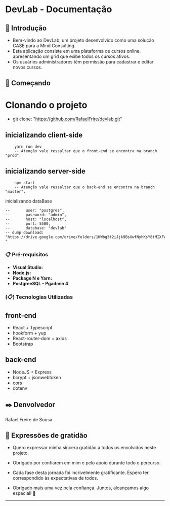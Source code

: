 # DevLab - Documentação
## 📖 Introdução
- Bem-vindo ao DevLab, um projeto desenvolvido como uma solução CASE para a Mind Consulting.
- Esta aplicação consiste em uma plataforma de cursos online, apresentando um grid que exibe todos os cursos ativos.
- Os usuários administradores têm permissão para cadastrar e editar novos cursos.

## 🚀 Começando

# Clonando o projeto

- git clone: "https://github.com/RafaelFrire/devlab.git"

## inicializando client-side

```
    yarn run dev
    -- Atenção vale ressaltar que o front-end se encontra na branch "prod".
```
## inicializando server-side
```
    npm start
    -- Atenção vale ressaltar que o back-end se encontra na branch "master".
```

inicializando dataBase 
```
--       user: "postgres",
--       password: "admin",
--       host: "localhost",
--       port: 5500,
--       database: "devlab" 
-- dump download: "https://drive.google.com/drive/folders/1KWbg3t2iJjk9BsXwfNyhKsY8tMIXFWO-"

```

### 📋 Pré-requisitos

- **Visual Studio:** 
- **Node.js:** 
- **Package N e Yarn:**
- **PostgreeSQL - Pgadmin 4**

### (📋) Tecnologias Utilizadas

## front-end
-    React + Typescript
-    hookform + yup
-    React-router-dom + axios
-    Bootstrap

 ## back-end 
-    NodeJS + Express
-    bcrypt + jsonwebtoken
-    cors
-    dotenv


## ✒️ Denvolvedor

 Rafael Freire de Sousa


## 🎁 Expressões de gratidão

* Quero expressar minha sincera gratidão a todos os envolvidos neste projeto.
* Obrigado por confiarem em mim e pelo apoio durante todo o percurso.

* Cada fase desta jornada foi incrivelmente gratificante. Espero ter correspondido às expectativas de todos.

* Obrigado mais uma vez pela confiança. Juntos, alcançamos algo especial! 🚀

---
